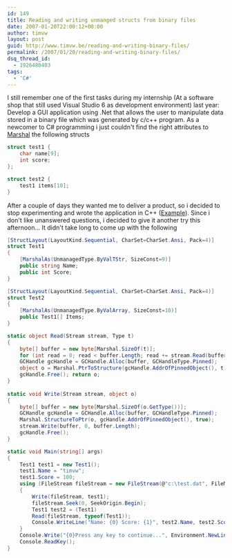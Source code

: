 ```yaml
---
id: 149
title: Reading and writing unmanged structs from binary files
date: 2007-01-20T22:00:12+00:00
author: timvw
layout: post
guid: http://www.timvw.be/reading-and-writing-binary-files/
permalink: /2007/01/20/reading-and-writing-binary-files/
dsq_thread_id:
  - 1926480403
tags:
  - 'C#'
---
```

I still remember one of the first tasks during my internship (At a software shop that still used Visual Studio 6 as development environment) last year: Develop a GUI application using .Net that allows the user to manipulate data stored in a binary file which was generated by c/c++ program. As a newcomer to C# programming i just couldn't find the right attributes to [Marshal](http://msdn2.microsoft.com/en-us/library/04fy9ya1.aspx) the following structs

```cpp
struct test1 {
	char name[9];
	int score;
};

struct test2 {
	test1 items[10];
}
```

After a couple of days they wanted me to deliver a product, so i decided to stop experimenting and wrote the application in C++ ([Example](http://www.timvw.be/reading-unmanaged-structs-with-net/)). Since i don't like unanswered questions, i decided to give it another try this afternoon... It didn't take long to come up with the following

```csharp
[StructLayout(LayoutKind.Sequential, CharSet=CharSet.Ansi, Pack=4)]
struct Test1
{
	[MarshalAs(UnmanagedType.ByValTStr, SizeConst=9)]
	public string Name;
	public int Score;
}

[StructLayout(LayoutKind.Sequential, CharSet=CharSet.Ansi, Pack=4)]
struct Test2
{
	[MarshalAs(UnmanagedType.ByValArray, SizeConst=10)]
	public Test1[] Items;
}

static object Read(Stream stream, Type t)
{
	byte[] buffer = new byte[Marshal.SizeOf(t)];
	for (int read = 0; read < buffer.Length; read += stream.Read(buffer, read, buffer.Length)) ; 
	GCHandle gcHandle = GCHandle.Alloc(buffer, GCHandleType.Pinned); 
	object o = Marshal.PtrToStructure(gcHandle.AddrOfPinnedObject(), t); 
	gcHandle.Free(); return o; 
} 
	
static void Write(Stream stream, object o) 
{ 
	byte[] buffer = new byte[Marshal.SizeOf(o.GetType())]; 
	GCHandle gcHandle = GCHandle.Alloc(buffer, GCHandleType.Pinned); 
	Marshal.StructureToPtr(o, gcHandle.AddrOfPinnedObject(), true); 
	stream.Write(buffer, 0, buffer.Length); 
	gcHandle.Free(); 
} 

static void Main(string[] args) 
{ 
	Test1 test1 = new Test1(); 
	test1.Name = "timvw"; 
	test1.Score = 100; 
	using (FileStream fileStream = new FileStream(@"c:\test.dat", FileMode.OpenOrCreate)) 
	{ 
		Write(fileStream, test1); 
		fileStream.Seek(0, SeekOrigin.Begin); 
		Test1 test2 = (Test1) 
		Read(fileStream, typeof(Test1)); 
		Console.WriteLine("Name: {0} Score: {1}", test2.Name, test2.Score); 
	} 
	Console.Write("{0}Press any key to continue...", Environment.NewLine); 
	Console.ReadKey(); 
}
```
